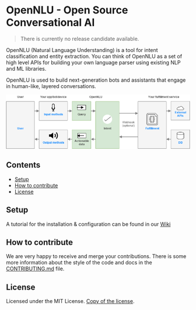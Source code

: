 # OpenNLU - Open Source Conversational AI

> There is currently no release candidate available.

OpenNLU (Natural Language Understanding) is a tool for intent classification and entity extraction. You can think of OpenNLU as a set of high level APIs for building your own language parser using existing NLP and ML libraries.

OpenNLU is used to build next-generation bots and assistants that engage in human-like, layered conversations.

![OpenNLU Overview](docs/assets/images/OpenNLU.png)

## Contents

- [Setup](#setup) 
- [How to contribute](#how-to-contribute)
- [License](#license)

## Setup

A tutorial for the installation & configuration can be found in our [Wiki](https://github.com/OpenNLU/OpenNLU/wiki)

## How to contribute

We are very happy to receive and merge your contributions. There is some more information about the style of the code and docs in the [CONTRIBUTING.md](CONTRIBUTING.md) file.

## License

Licensed under the MIT License. [Copy of the license](LICENSE).